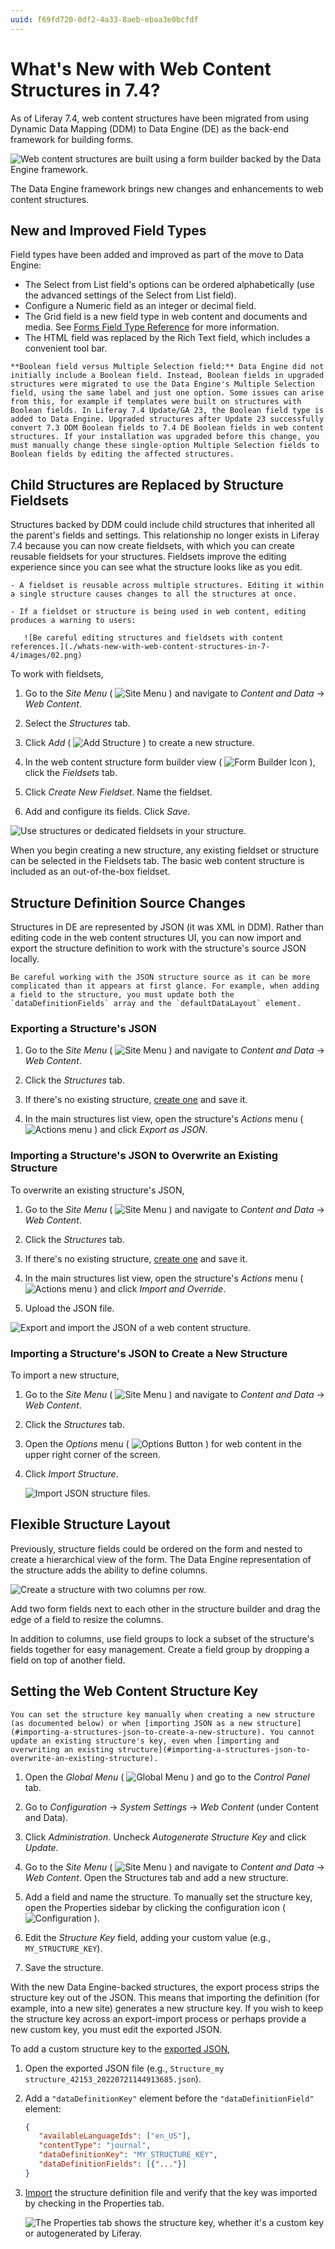 ```yaml
---
uuid: f69fd720-0df2-4a33-8aeb-ebaa3e0bcfdf
---
```

# What's New with Web Content Structures in 7.4?

As of Liferay 7.4, web content structures have been migrated from using Dynamic Data Mapping (DDM) to Data Engine (DE) as the back-end framework for building forms.

![Web content structures are built using a form builder backed by the Data Engine framework.](./whats-new-with-web-content-structures-in-7-4/images/01.png)

The Data Engine framework brings new changes and enhancements to web content structures.

## New and Improved Field Types

Field types have been added and improved as part of the move to Data Engine:

- The Select from List field's options can be ordered alphabetically (use the advanced settings of the Select from List field).
- Configure a Numeric field as an integer or decimal field.
- The Grid field is a new field type in web content and documents and media. See [Forms Field Type Reference](../../../process-automation/forms/creating-and-managing-forms/forms-field-types-reference.md) for more information.
- The HTML field was replaced by the Rich Text field, which includes a convenient tool bar.

```{warning}
**Boolean field versus Multiple Selection field:** Data Engine did not initially include a Boolean field. Instead, Boolean fields in upgraded structures were migrated to use the Data Engine's Multiple Selection field, using the same label and just one option. Some issues can arise from this, for example if templates were built on structures with Boolean fields. In Liferay 7.4 Update/GA 23, the Boolean field type is added to Data Engine. Upgraded structures after Update 23 successfully convert 7.3 DDM Boolean fields to 7.4 DE Boolean fields in web content structures. If your installation was upgraded before this change, you must manually change these single-option Multiple Selection fields to Boolean fields by editing the affected structures.
```

## Child Structures are Replaced by Structure Fieldsets

Structures backed by DDM could include child structures that inherited all the parent's fields and settings. This relationship no longer exists in Liferay 7.4 because you can now create fieldsets, with which you can create reusable fieldsets for your structures. Fieldsets improve the editing experience since you can see what the structure looks like as you edit.

```{warning}
- A fieldset is reusable across multiple structures. Editing it within a single structure causes changes to all the structures at once.

- If a fieldset or structure is being used in web content, editing produces a warning to users:

   ![Be careful editing structures and fieldsets with content references.](./whats-new-with-web-content-structures-in-7-4/images/02.png)
```

To work with fieldsets,

1. Go to the *Site Menu* ( ![Site Menu](../../../images/icon-product-menu.png) ) and navigate to *Content and Data* &rarr; *Web Content*.

1. Select the *Structures* tab.

1. Click *Add* ( ![Add Structure](../../../images/icon-add.png) ) to create a new structure.

1. In the web content structure form builder view ( ![Form Builder Icon](../../../images/icon-builder.png) ), click the *Fieldsets* tab.

1. Click *Create New Fieldset*. Name the fieldset.

1. Add and configure its fields. Click *Save*.

![Use structures or dedicated fieldsets in your structure.](./whats-new-with-web-content-structures-in-7-4/images/03.png)

When you begin creating a new structure, any existing fieldset or structure can be selected in the Fieldsets tab. The basic web content structure is included as an out-of-the-box fieldset.

## Structure Definition Source Changes

Structures in DE are represented by JSON (it was XML in DDM). Rather than editing code in the web content structures UI, you can now import and export the structure definition to work with the structure's source JSON locally.

```{warning}
Be careful working with the JSON structure source as it can be more complicated than it appears at first glance. For example, when adding a field to the structure, you must update both the `dataDefinitionFields` array and the `defaultDataLayout` element.
```

### Exporting a Structure's JSON

1. Go to the *Site Menu* ( ![Site Menu](../../../images/icon-product-menu.png) ) and navigate to *Content and Data* &rarr; *Web Content*.

1. Click the *Structures* tab.

1. If there's no existing structure, [create one](./creating-structures.md) and save it.

1. In the main structures list view, open the structure's *Actions* menu ( ![Actions menu](../../../images/icon-actions.png) ) and click *Export as JSON*.

### Importing a Structure's JSON to Overwrite an Existing Structure

To overwrite an existing structure's JSON,

1. Go to the *Site Menu* ( ![Site Menu](../../../images/icon-product-menu.png) ) and navigate to *Content and Data* &rarr; *Web Content*.

1. Click the *Structures* tab.

1. If there's no existing structure, [create one](./creating-structures.md) and save it.

1. In the main structures list view, open the structure's *Actions* menu ( ![Actions menu](../../../images/icon-actions.png) ) and click *Import and Override*.

1. Upload the JSON file.

![Export and import the JSON of a web content structure.](./whats-new-with-web-content-structures-in-7-4/images/04.png)

### Importing a Structure's JSON to Create a New Structure

To import a new structure,

1. Go to the *Site Menu* ( ![Site Menu](../../../images/icon-product-menu.png) ) and navigate to *Content and Data* &rarr; *Web Content*.

1. Click the *Structures* tab.

1. Open the *Options* menu ( ![Options Button](../../../images/icon-actions.png) ) for web content in the upper right corner of the screen.

1. Click *Import Structure*.

   ![Import JSON structure files.](./whats-new-with-web-content-structures-in-7-4/images/05.png)

## Flexible Structure Layout

Previously, structure fields could be ordered on the form and nested to create a hierarchical view of the form. The Data Engine representation of the structure adds the ability to define columns.

![Create a structure with two columns per row.](./whats-new-with-web-content-structures-in-7-4/images/06.png)

Add two form fields next to each other in the structure builder and drag the edge of a field to resize the columns.

In addition to columns, use field groups to lock a subset of the structure's fields together for easy management. Create a field group by dropping a field on top of another field.

## Setting the Web Content Structure Key

```{warning}
You can set the structure key manually when creating a new structure (as documented below) or when [importing JSON as a new structure](#importing-a-structures-json-to-create-a-new-structure). You cannot update an existing structure's key, even when [importing and overwriting an existing structure](#importing-a-structures-json-to-overwrite-an-existing-structure).
```
1. Open the *Global Menu* ( ![Global Menu](../../../images/icon-applications-menu.png) ) and go to the *Control Panel* tab.

1. Go to *Configuration* &rarr; *System Settings* &rarr; *Web Content* (under Content and Data).

1. Click *Administration*. Uncheck *Autogenerate Structure Key* and click *Update*.

1. Go to the *Site Menu* ( ![Site Menu](../../../images/icon-product-menu.png) ) and navigate to *Content and Data* &rarr; *Web Content*. Open the Structures tab and add a new structure.

1. Add a field and name the structure. To manually set the structure key, open the Properties sidebar by clicking the configuration icon ( ![Configuration](../../../images/icon-cog3.png) ).

1. Edit the *Structure Key* field, adding your custom value (e.g., `MY_STRUCTURE_KEY`).

1. Save the structure.

With the new Data Engine-backed structures, the export process strips the structure key out of the JSON. This means that importing the definition (for example, into a new site) generates a new structure key. If you wish to keep the structure key across an export-import process or perhaps provide a new custom key, you must edit the exported JSON.

To add a custom structure key to the [exported JSON](#structure-definition-source-changes),

1. Open the exported JSON file (e.g., `Structure_my structure_42153_20220721144913685.json`).
1. Add a `"dataDefinitionKey"` element before the `"dataDefinitionField"` element:
   ```json
   {
      "availableLanguageIds": ["en_US"],
      "contentType": "journal",
      "dataDefinitionKey": "MY_STRUCTURE_KEY",
      "dataDefinitionFields": [{"..."}]
   }
   ```

1. [Import](#importing-a-structures-json-to-create-a-new-structure) the structure definition file and verify that the key was imported by checking in the Properties tab.

   ![The Properties tab shows the structure key, whether it's a custom key or autogenerated by Liferay.](./whats-new-with-web-content-structures-in-7-4/images/07.png)
